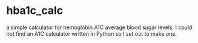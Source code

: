 # hba1c_calc
a simple calculator for hemoglobin A1C average blood sugar levels.
I could not find an A1C calculator written in Python so I set out to make one. 
